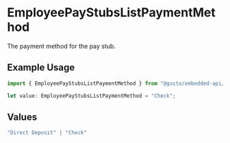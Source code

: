 # EmployeePayStubsListPaymentMethod

The payment method for the pay stub.

## Example Usage

```typescript
import { EmployeePayStubsListPaymentMethod } from "@gusto/embedded-api/models/components/employeepaystubslist.js";

let value: EmployeePayStubsListPaymentMethod = "Check";
```

## Values

```typescript
"Direct Deposit" | "Check"
```